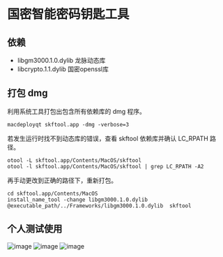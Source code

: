 # 国密智能密码钥匙工具

## 依赖

- libgm3000.1.0.dylib 龙脉动态库
- libcrypto.1.1.dylib 国密openssl库

## 打包 dmg

利用系统工具打包出包含所有依赖库的 dmg 程序。

`macdeployqt skftool.app -dmg -verbose=3` 

若发生运行时找不到动态库的错误，查看 skftool 依赖库并确认 LC_RPATH 路径。

```shell
otool -L skftool.app/Contents/MacOS/skftool
otool -l skftool.app/Contents/MacOS/skftool | grep LC_RPATH -A2
```

再手动更改到正确的路径下，重新打包。

```shell
cd skftool.app/Contents/MacOS
install_name_tool -change libgm3000.1.0.dylib @executable_path/../Frameworks/libgm3000.1.0.dylib  skftool
```

## 个人测试使用
![image](https://user-images.githubusercontent.com/30715970/151285250-16e74993-e820-4a91-9d0b-120404c2dd56.png)
![image](https://user-images.githubusercontent.com/30715970/151285261-78f9fbaa-02f8-4583-89f4-8becc2890262.png)
![image](https://user-images.githubusercontent.com/30715970/219286610-bab20f2a-84f8-4148-b710-78fea018e5f1.png)

